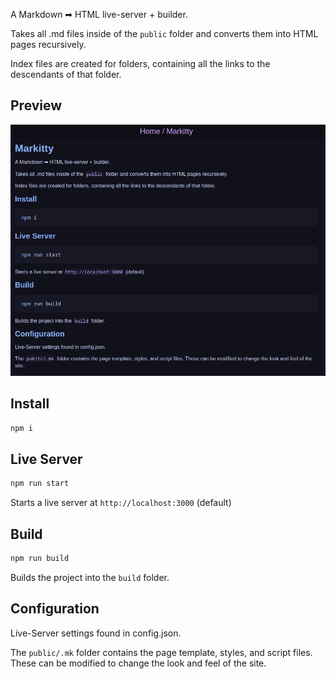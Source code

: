A Markdown ➡ HTML live-server + builder.

Takes all .md files inside of the `public` folder and converts them into HTML pages recursively.

Index files are created for folders, containing all the links to the descendants of that folder.
## Preview
![Preview Image](https://raw.githubusercontent.com/sharkota/markitty/refs/heads/main/public/.mk/preview.png)
## Install
```bash
npm i
```
## Live Server
```bash
npm run start
```
Starts a live server at `http://localhost:3000` (default)
## Build
```bash
npm run build
```
Builds the project into the `build` folder.
## Configuration
Live-Server settings found in config.json.

The `public/.mk` folder contains the page template, styles, and script files. These can be modified to change the look and feel of the site.